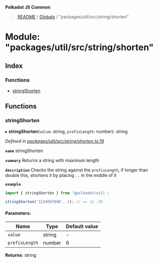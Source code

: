 **Polkadot JS Common**

> [README](../README.md) / [Globals](../globals.md) / "packages/util/src/string/shorten"

# Module: "packages/util/src/string/shorten"

## Index

### Functions

* [stringShorten](_packages_util_src_string_shorten_.md#stringshorten)

## Functions

### stringShorten

▸ **stringShorten**(`value`: string, `prefixLength`: number): string

*Defined in [packages/util/src/string/shorten.ts:19](https://github.com/polkadot-js/common/blob/dd1220ac/packages/util/src/string/shorten.ts#L19)*

**`name`** stringShorten

**`summary`** Returns a string with maximum length

**`description`** 
Checks the string against the `prefixLength`, if longer than double this, shortens it by placing `..` in the middle of it

**`example`** 
<BR>

```javascript
import { stringShorten } from '@polkadot/util';

stringShorten('1234567890', 2); // => 12..90
```

#### Parameters:

Name | Type | Default value |
------ | ------ | ------ |
`value` | string | - |
`prefixLength` | number | 6 |

**Returns:** string
